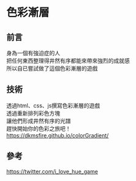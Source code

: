 # 色彩漸層

## 前言
身為一個有強迫症的人  
把任何東西整理得井然有序都能來帶來強烈的成就感  
所以自已嘗試做了這個色彩漸層的遊戲

## 技術
透過html、css、js撰寫色彩漸層的遊戲  
透過重新排列彩色方塊  
讓他們形成井然有序的光譜  
趕快開始你的色彩之旅吧！  
https://dkmsfire.github.io/colorGradient/

## 參考
https://twitter.com/i_love_hue_game
